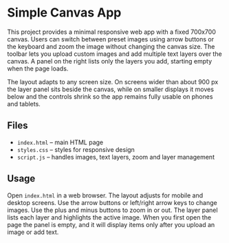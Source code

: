 # Simple Canvas App

This project provides a minimal responsive web app with a fixed 700x700 canvas. Users can switch between preset images using arrow buttons or the keyboard and zoom the image without changing the canvas size. The toolbar lets you upload custom images and add multiple text layers over the canvas. A panel on the right lists only the layers you add, starting empty when the page loads.

The layout adapts to any screen size. On screens wider than about 900&nbsp;px the layer panel sits beside the canvas, while on smaller displays it moves below and the controls shrink so the app remains fully usable on phones and tablets.

## Files
- `index.html` – main HTML page
- `styles.css` – styles for responsive design
- `script.js` – handles images, text layers, zoom and layer management

## Usage
Open `index.html` in a web browser. The layout adjusts for mobile and desktop screens. Use the arrow buttons or left/right arrow keys to change images. Use the plus and minus buttons to zoom in or out. The layer panel lists each layer and highlights the active image. When you first open the page the panel is empty, and it will display items only after you upload an image or add text.
